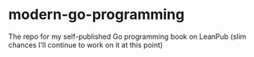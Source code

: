 # modern-go-programming

The repo for my self-published Go programming book on LeanPub (slim chances I'll continue to work on it at this point)
